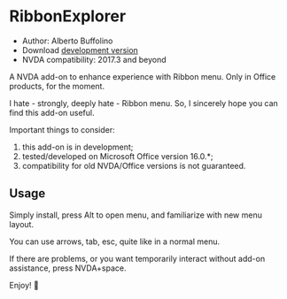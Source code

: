 # RibbonExplorer

* Author: Alberto Buffolino
* Download [development version][dev]
* NVDA compatibility: 2017.3 and beyond

A NVDA add-on to enhance experience with Ribbon menu. Only in Office products, for the moment.

I hate - strongly, deeply hate - Ribbon menu. So, I sincerely hope you can find this add-on useful.

Important things to consider:

1. this add-on is in development;
2. tested/developed on Microsoft Office version 16.0.*;
3. compatibility for old NVDA/Office versions is not guaranteed.

## Usage

Simply install, press Alt to open menu, and familiarize with new menu layout.

You can use arrows, tab, esc, quite like in a normal menu.

If there are problems, or you want temporarily interact without add-on assistance, press NVDA+space.

Enjoy! 🙂


[dev]: https://github.com/ABuffEr/ribbonExplorer/releases/download/dev/ribbonExplorer-20211223v2-dev.nvda-addon
